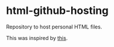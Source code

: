 # html-github-hosting

Repository to host personal HTML files.

This was inspired by [this](https://stackoverflow.com/a/12233684/8849755).
